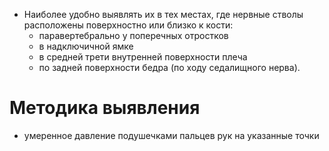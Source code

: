 - Наиболее удобно выявлять их в тех местах, где нервные стволы расположены поверхностно или близко к кости:
	- паравертебрально у поперечных отростков
	- в надключичной ямке
	- в средней трети внутренней поверхности плеча
	- по задней поверхности бедра (по ходу седалищного нерва).
# Методика выявления
- умеренное давление подушечками пальцев рук на указанные точки